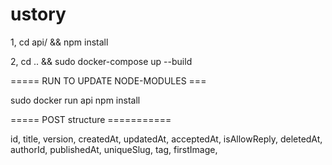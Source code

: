 # ustory

1, cd api/ && npm install

2, cd .. && sudo docker-compose up --build

===== RUN TO UPDATE NODE-MODULES ===

sudo docker run api npm install

===== POST structure ===========

id, title, version, createdAt, updatedAt, acceptedAt, isAllowReply, deletedAt, authorId, publishedAt, 
uniqueSlug, tag, firstImage, 



